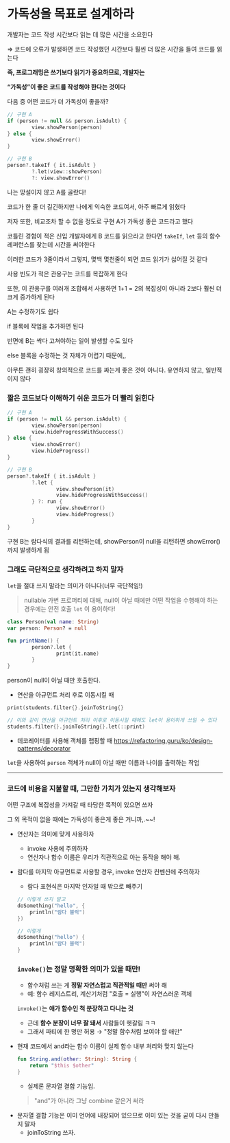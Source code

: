 # 가독성을 목표로 설계하라

개발자는 코드 작성 시간보다 읽는 데 많은 시간을 소요한다

⇒ 코드에 오류가 발생하면 코드 작성했던 시간보다 훨씬 더 많은 시간을 들여 코드를 읽는다

**즉, 프로그래밍은 쓰기보다 읽기가 중요하므로, 개발자는**

**“가독성”이 좋은 코드를 작성해야 한다는 것이다**

다음 중 어떤 코드가 더 가독성이 좋을까?

```kotlin
// 구현 A 
if (person != null && person.isAdult) {
		view.showPerson(person)
} else {
		view.showError()
}

// 구현 B
person?.takeIf { it.isAdult }
		?.let(view::showPerson)
		?: view.showError()
```

나는 망설이지 않고 A를 골랐다!

코드가 한 줄 더 길긴하지만 나에게 익숙한 코드여서, 아주 빠르게 읽혔다

저자 또한, 비교조차 할 수 없을 정도로 구현 A가 가독성 좋은 코드라고 했다

코틀린 경험이 적은 신입 개발자에게 B 코드를 읽으라고 한다면 `takeIf`, `let` 등의 함수 레퍼런스를 찾는데 시간을 써야한다

이러한 코드가 3줄이라서 그렇지, 몇백 몇천줄이 되면 코드 읽기가 싫어질 것 같다

사용 빈도가 적은 관용구는 코드를 복잡하게 한다

또한, 이 관용구를 여러개 조합해서 사용하면 1+1 = 2의 복잡성이 아니라 2보다 훨씬 더 크게 증가하게 된다

A는 수정하기도 쉽다

if 블록에 작업을 추가하면 된다

반면에 B는 싹다 고쳐야하는 일이 발생할 수도 있다

else 블록을 수정하는 것 자체가 어렵기 때문에,,

아무튼 괜히 굉장히 창의적으로 코드를 짜는게 좋은 것이 아니다. 유연하지 않고, 일반적이지 않다

### 짧은 코드보다 이해하기 쉬운 코드가 더 빨리 읽힌다

```kotlin
// 구현 A
if (person != null && person.isAdult) {
		view.showPerson(person)
		view.hideProgressWithSuccess()
} else {
		view.showError()
		view.hideProgress()
}

// 구현 B
person?.takeIf { it.isAdult }
		?.let {
				view.showPerson(it)
				view.hideProgressWithSuccess()
		} ?: run {
				view.showError()
				view.hideProgress()
		}
}

```

구현 B는 람다식의 결과를 리턴하는데, showPerson이 null을 리턴하면 showError() 까지 발생하게 됨

### 그래도 극단적으로 생각하려고 하지 말자

`let`을 절대 쓰지 말라는 의미가 아니다(너무 극단적임!)

> nullable 가변 프로퍼티에 대해,
null이 아닐 때에만 어떤 작업을 수행해야 하는 경우에는
안전 호출 `let` 이 용이하다!
>

```kotlin
class Person(val name: String)
var person: Person? = null

fun printName() {
		person?.let {
				print(it.name)
		}
}
```

person이 null이 아닐 때만 호출한다.

- 연산을 아규먼트 처리 후로 이동시킬 때

```kotlin
print(students.filter{}.joinToString{}

// 이와 같이 연산을 아규먼트 처리 이후로 이동시킬 때에도 let이 용이하게 쓰일 수 있다
students.filter{}.joinToString{}.let(::print)
```

- 데코레이터를 사용해 객체를 랩핑할 때
https://refactoring.guru/ko/design-patterns/decorator

`let`을 사용하여 `person` 객체가 null이 아닐 때만 이름과 나이를 출력하는 작업

---

### 코드에 비용을 지불할 때, 그만한 가치가 있는지 생각해보자

어떤 구조에 복잡성을 가져갈 때 타당한 목적이 있으면 쓰자

그 외 목적이 없을 때에는 가독성이 좋은게 좋은 거니까,.~~!

- 연산자는 의미에 맞게 사용하자
    - invoke 사용에 주의하자
    - 연산자나 함수 이름은 우리가 직관적으로 아는 동작을 해야 해.
- 람다를 마지막 아규먼트로 사용할 경우, invoke 연산자 컨벤션에 주의하자
    - 람다 표현식은 마지막 인자일 때 밖으로 빼주기

    ```kotlin
    // 이렇게 쓰지 말고
    doSomething("hello", {
        println("람다 블럭")
    })
    
    // 이렇게
    doSomething("hello") {
        println("람다 블럭")
    }
    
    ```

  ### `invoke()`는 정말 **명확한 의미가 있을 때만!**

    - 함수처럼 쓰는 게 **정말 자연스럽고 직관적일 때만** 써야 해
    - 예: 함수 레지스트리, 계산기처럼 "호출 = 실행"이 자연스러운 객체

  `invoke()`는 **애가 함수인 척 분장하고 다니는 것**

    - 근데 **함수 분장이 너무 잘 돼서** 사람들이 헷갈림 ㅋㅋ
    - 그래서 파티에 한 명만 허용 → "정말 함수처럼 보여야 할 애만"
- 현재 코드에서 and라는 함수 이름이 실제 함수 내부 처리와 맞지 않는다

    ```kotlin
    fun String.and(other: String): String {
        return "$this $other"
    }
    ```

    - 실제론 문자열 결합 기능임.

  > "and"가 아니라 그냥 combine 같은거 써라
>
- 문자열 결합 기능은 이미 언어에 내장되어 있으므로 이미 있는 것을 굳이 다시 만들지 말자
    - joinToString 쓰자.
